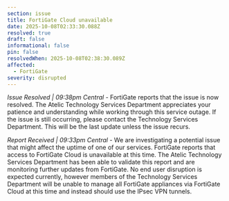 ```yaml
---
section: issue
title: FortiGate Cloud unavailable
date: 2025-10-08T02:33:30.088Z
resolved: true
draft: false
informational: false
pin: false
resolvedWhen: 2025-10-08T02:38:30.089Z
affected:
  - FortiGate
severity: disrupted
---
```

*Issue Resolved | 09:38pm Central* - FortiGate reports that the issue is now resolved. The Atelic Technology Services Department appreciates your patience and understanding while working through this service outage. If the issue is still occurring, please contact the Technology Services Department. This will be the last update unless the issue recurs.

*Report Received | 09:33pm Central* - We are investigating a potential issue that might affect the uptime of one of our services. FortiGate reports that access to FortiGate Cloud is unavailable at this time. The Atelic Technology Services Department has been able to validate this report and are monitoring further updates from FortiGate. No end user disruption is expected currently, however members of the Technology Services Department will be unable to manage all FortiGate appliances via FortiGate Cloud at this time and instead should use the IPsec VPN tunnels.